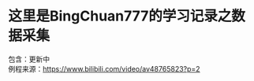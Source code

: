 ﻿这里是BingChuan777的学习记录之数据采集
=======
包含：更新中<br>
 例程来源：https://www.bilibili.com/video/av48765823?p=2<br>
